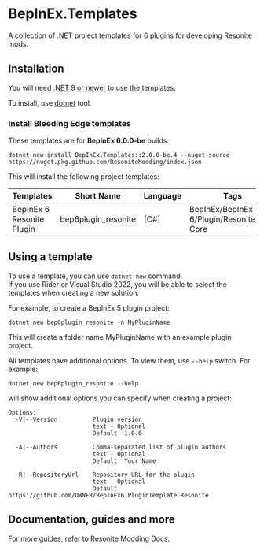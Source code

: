 # BepInEx.Templates

A collection of .NET project templates for 6 plugins for developing Resonite mods.

## Installation

You will need [.NET 9 or newer](https://dotnet.microsoft.com/download) to use the templates.

To install, use [dotnet](https://dotnet.microsoft.com/download) tool.

### Install Bleeding Edge templates

These templates are for **BepInEx 6.0.0-be** builds:

```
dotnet new install BepInEx.Templates::2.0.0-be.4 --nuget-source https://nuget.pkg.github.com/ResoniteModding/index.json
```

This will install the following project templates:

| Templates                         | Short Name              | Language | Tags                                        |
|-----------------------------------|-------------------------|----------|---------------------------------------------|
| BepInEx 6 Resonite Plugin         | bep6plugin_resonite     | [C#]     | BepInEx/BepInEx 6/Plugin/Resonite/.NET Core |

## Using a template

To use a template, you can use `dotnet new` command.  
If you use Rider or Visual Studio 2022, you will be able to select the templates when creating a new solution.

For example, to create a BepInEx 5 plugin project:
```
dotnet new bep6plugin_resonite -n MyPluginName
```

This will create a folder name MyPluginName with an example plugin project.

All templates have additional options. To view them, use `--help` switch. For example:

```
dotnet new bep6plugin_resonite --help
```

will show additional options you can specify when creating a project:

```
Options:
  -V|--Version          Plugin version
                        text - Optional
                        Default: 1.0.0

  -A|--Authors          Comma-separated list of plugin authors
                        text - Optional
                        Default: Your Name

  -R|--RepositoryUrl    Repository URL for the plugin
                        text - Optional
                        Default: https://github.com/OWNER/BepInEx6.PluginTemplate.Resonite
```

## Documentation, guides and more

For more guides, refer to [Resonite Modding Docs](https://modding.resonite.net).